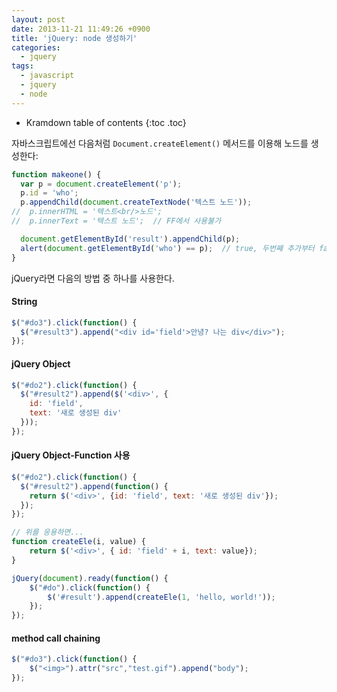 ```yaml
---
layout: post
date: 2013-11-21 11:49:26 +0900
title: 'jQuery: node 생성하기'
categories:
  - jquery
tags:
  - javascript
  - jquery
  - node
---
```


* Kramdown table of contents
{:toc .toc}

자바스크립트에선 다음처럼 `Document.createElement()` 메서드를 이용해 노드를 생성한다:

```js
function makeone() {
  var p = document.createElement('p');
  p.id = 'who';
  p.appendChild(document.createTextNode('텍스트 노드'));
//  p.innerHTML = '텍스트<br/>노드';
//  p.innerText = '텍스트 노드';  // FF에서 사용불가

  document.getElementById('result').appendChild(p);
  alert(document.getElementById('who') == p);  // true, 두번째 추가부터 false
}
```

jQuery라면 다음의 방법 중 하나를 사용한다.

#### String

```js
$("#do3").click(function() {
  $("#result3").append("<div id='field'>안녕? 나는 div</div>");
});
```
#### jQuery Object

```js
$("#do2").click(function() {
  $("#result2").append($('<div>', {
    id: 'field',
    text: '새로 생성된 div'
  }));
});
```

#### jQuery Object-Function 사용

```js
$("#do2").click(function() {
  $("#result2").append(function() {
    return $('<div>', {id: 'field', text: '새로 생성된 div'});
  });
});

// 위를 응용하면...
function createEle(i, value) {
    return $('<div>', { id: 'field' + i, text: value});
}

jQuery(document).ready(function() {
    $("#do").click(function() {
        $('#result').append(createEle(1, 'hello, world!'));
    });
});
```

#### method call chaining

```js
$("#do3").click(function() {
    $("<img>").attr("src","test.gif").append("body");
});
```
